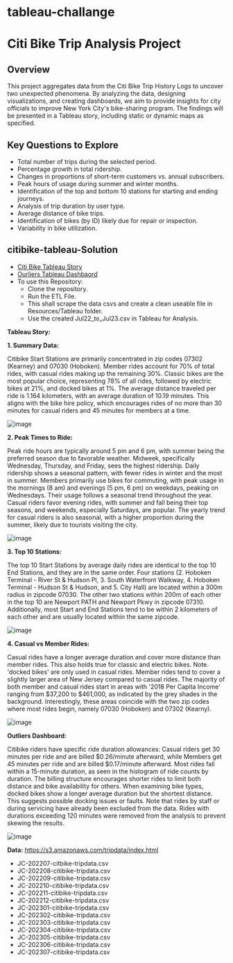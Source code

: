 # tableau-challange
# Citi Bike Trip Analysis Project

## Overview
This project aggregates data from the Citi Bike Trip History Logs to uncover two unexpected phenomena. By analyzing the data, designing visualizations, and creating dashboards, we aim to provide insights for city officials to improve New York City's bike-sharing program. The findings will be presented in a Tableau story, including static or dynamic maps as specified.

## Key Questions to Explore
- Total number of trips during the selected period.
- Percentage growth in total ridership.
- Changes in proportions of short-term customers vs. annual subscribers.
- Peak hours of usage during summer and winter months.
- Identification of the top and bottom 10 stations for starting and ending journeys.
- Analysis of trip duration by user type.
- Average distance of bike trips.
- Identification of bikes (by ID) likely due for repair or inspection.
- Variability in bike utilization.

## citibike-tableau-Solution
- [Citi Bike Tableau Story](https://public.tableau.com/app/profile/saurabh.lakhanpal/viz/CitiBikeAnalysis_17422278378610/JerseyCityBikesStory)
- [Ourliers Tableau Dashbaord](https://public.tableau.com/app/profile/saurabh.lakhanpal/viz/CitiBikeAnalysis-Outliers/Outliers)
- To use this Repository:
  - Clone the repository.
  - Run the ETL File.
  - This shall scrape the data csvs and create a clean useable file in Resources/Tableau folder.
  - Use the created Jul22_to_Jul23.csv in Tableau for Analysis.

**Tableau Story:**

**1. Summary Data:**

  Citibike Start Stations are primarily concentrated in zip codes 07302 (Kearney) and 07030 (Hoboken).
  Member rides account for 70% of total rides, with casual rides making up the remaining 30%. 
  Classic bikes are the most popular choice, representing 78% of all rides, followed by electric bikes at 21%, and docked bikes at 1%. 
  The average distance traveled per ride is 1.164 kilometers, with an average duration of 10.19 minutes.
  This aligns with the bike hire policy, which encourages rides of no more than 30 minutes for casual riders and 45 minutes for members at a time.
  
![image](https://github.com/user-attachments/assets/cfe3ae00-1257-43ed-a74b-1acd38a80e2f)

**2. Peak Times to Ride:**

  Peak ride hours are typically around 5 pm and 6 pm, with summer being the preferred season due to favorable weather. Midweek, specifically Wednesday, Thursday, and Friday, sees the highest ridership. Daily ridership shows a seasonal pattern, with fewer rides in winter and the most in summer.
  Members primarily use bikes for commuting, with peak usage in the mornings (8 am) and evenings (5 pm, 6 pm) on weekdays, peaking on Wednesdays. Their usage follows a seasonal trend throughout the year.
  Casual riders favor evening rides, with summer and fall being their top seasons, and weekends, especially Saturdays, are popular. The yearly trend for casual riders is also seasonal, with a higher proportion during the summer, likely due to tourists visiting the city.

![image](https://github.com/user-attachments/assets/029ae0ba-60d2-4045-8d02-8bac4c465268)

**3. Top 10 Stations:**

  The top 10 Start Stations by average daily rides are identical to the top 10 End Stations, and they are in the same order. Four stations (2. Hoboken Terminal - River St & Hudson Pl, 3. South Waterfront Walkway, 4. Hoboken Terminal - Hudson St & Hudson, and 5. City Hall) are located within a 300m radius in zipcode 07030. The other two stations within 200m of each other in the top 10 are Newport PATH and Newport Pkwy in zipcode 07310. Additionally, most Start and End Stations tend to be within 2 kilometers of each other and are usually located within the same zipcode.

![image](https://github.com/user-attachments/assets/221c5013-bfd4-4a7d-b7ad-d55db286ea4d)

**4. Casual vs Member Rides:**

  Casual rides have a longer average duration and cover more distance than member rides. This also holds true for classic and electric bikes. Note. 'docked bikes' are only used in casual rides.
  Member rides tend to cover a slightly larger area of New Jersey compared to casual rides. The majority of both member and casual rides start in areas with '2018 Per Capita Income' ranging from $37,200 to $461,000, as indicated by the grey shades in the background. Interestingly, these areas coincide with the two zip codes where most rides begin, namely 07030 (Hoboken) and 07302 (Kearny).

![image](https://github.com/user-attachments/assets/d3eb8140-15ba-4028-a3bf-7aafa078ff32)

**Outliers Dashboard:**

  Citibike riders have specific ride duration allowances: Casual riders get 30 minutes per ride and are billed $0.26/minute afterward, while Members get 45 minutes per ride and are billed $0.17/minute afterward.
  Most rides fall within a 15-minute duration, as seen in the histogram of ride counts by duration. The billing structure encourages shorter rides to limit both distance and bike availability for others.
  When examining bike types, docked bikes show a longer average duration but the shortest distance. This suggests possible docking issues or faults. Note that rides by staff or during servicing have already been excluded from the data.
  Rides with durations exceeding 120 minutes were removed from the analysis to prevent skewing the results.

![image](https://github.com/user-attachments/assets/5a902e97-0cc0-4b2e-a5c3-8272fa609b32)

**Data:** https://s3.amazonaws.com/tripdata/index.html
  - JC-202207-citbike-tripdata.csv
  - JC-202208-citibike-tripdata.csv
  - JC-202209-citibike-tripdata.csv
  - JC-202210-citibike-tripdata.csv
  - JC-202211-citibike-tripdata.csv
  - JC-202212-citibike-tripdata.csv
  - JC-202301-citibike-tripdata.csv
  - JC-202302-citibike-tripdata.csv
  - JC-202303-citibike-tripdata.csv
  - JC-202304-citibike-tripdata.csv
  - JC-202305-citibike-tripdata.csv
  - JC-202306-citibike-tripdata.csv
  - JC-202307-citibike-tripdata.csv
